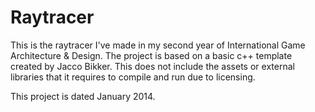 # Raytracer

This is the raytracer I've made in my second year of International Game Architecture & Design. The project is based on a basic c++ template created by Jacco Bikker.
This does not include the assets or external libraries that it requires to compile and run due to licensing.

This project is dated January 2014.
